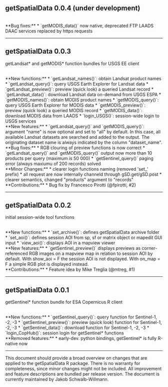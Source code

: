 ## getSpatialData 0.0.4 (under development)

<br>
**Bug fixes:**
* `getMODIS_data()` now native, deprecated FTP LAADS DAAC services replaced by https requests

<br>

***

## getSpatialData 0.0.3
getLandsat* and getMODIS* function bundles for USGS EE client

<br>
**New functions:**
* `getLandsat_names()`: obtain Landsat product names
* `getLandsat_query()`: query USGS Earth Explorer for Landsat data
* `getLandsat_preview()`: preview (quick look) a queried Landsat record
* `getLandsat_data()`: download Landsat data on-demand from USGS ESPA
* `getMODIS_names()`: obtain MODIS product names
* `getMODIS_query()`: query USGS Earth Explorer for MODIS data
* `getMODIS_preview()`:  preview (quick look) a queried MODIS record
* `getMODIS_data()`: download MODIS data from LAADS
* `login_USGS()`: session-wide login to USGS services

<br>
**New features:**
* `getLandsat_query()` and `getMODIS_query()`: argument "name" is now optional and set to "all" by default. In this case, all available Landsat datasets are searched and added to the output. The originating dataset name is always indicated by the column "dataset_name".

<br>
**Bug fixes:**
* RGB clouring of preview functions is now correct
* `getLandsat_query()` and `getMODIS_query()` output now more than 10 products per query (maximum is 50 000)
* `getSentinel_query()` paging error (always maxiumu of 200 records) solved

<br>
**Minor Changes:**
* clearer login functions naming (removed 'set_' prefix)
* all request are now internally channeld through gSD.get/gSD.post
* clearer semantics, changed "products" argument to "records"

<br>
**Contributions:**
* Bug fix by Francesco Pirotti (@fpirotti, #2)

<br>

***

## getSpatialData 0.0.2
initial session-wide tool functions

<br>
**New functions:**
* `set_archive()`: defines getSpatialData archive folder
* `set_aoi()`: defines session AOI from sp, sf or matrix object or mapedit GUI input
* `view_aoi()`: displays AOI in a mapview viewer

<br>
**New features:**
* `getSentinel_preview()` displays previews as corner-referenced RGB images on a mapview map in relation to session AOI by default. With show_aoi = F the session AOI is not displayed. With on_map = F a simple RGB plot is displayed instead.

<br>
**Contributions:**
* Feature idea by Mike Treglia (@mtreg, #1)

<br>

***

## getSpatialData 0.0.1
getSentinel* function bundle for ESA Copernicus R client

<br>
**New functions:**
* `getSentinel_query()`: query function for Sentinel-1, -2, -3
* `getSentinel_preview()`: preview (quick look) function for Sentinel-1, -2, -3
* `getSentinel_data()`: download function for Sentinel-1, -2, -3
* `login_CopHub()`: session login for getSentinel* functions

<br>
**Removed features:**
* early-dev. python bindings, getSentinel* is fully R-native now


<br>

***
This document should provide a broad overview on changes that are applied to the getSpatialData R package. There is no warranty for completeness, since minor changes might not be included. All improvement and feature descriptions are bundled per release version. The document is currently maintained by Jakob Schwalb-Willmann.
